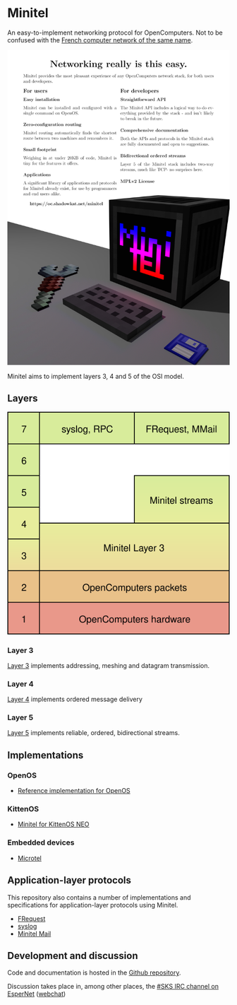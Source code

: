 # Minitel
An easy-to-implement networking protocol for OpenComputers. Not to be confused with the [French computer network of the same name](https://en.wikipedia.org/wiki/Minitel).

![Minitel ad](img/minitel-ad.jpg)

Minitel aims to implement layers 3, 4 and 5 of the OSI model.


## Layers
![Layer organisation in Minitel](img/minitel-layers.svg)
### Layer 3
[Layer 3](protocol-3.md) implements addressing, meshing and datagram transmission.

### Layer 4
[Layer 4](protocol-4.md) implements ordered message delivery

### Layer 5
[Layer 5](protocol-5.md) implements reliable, ordered, bidirectional streams.

## Implementations
### OpenOS

- [Reference implementation for OpenOS](OpenOS/README.md)

### KittenOS

- [Minitel for KittenOS NEO](KittenOS/README.md)

### Embedded devices

- [Microtel](Embedded/microtel/README.md)

## Application-layer protocols
This repository also contains a number of implementations and specifications for application-layer protocols using Minitel.

- [FRequest](FRequest/FRequest-protocol.md)
- [syslog](syslog/syslog-protocol.md)
- [Minitel Mail](MMail/MMail-protocol.md)

## Development and discussion
Code and documentation is hosted in the [Github repository](https://github.com/XeonSquared/OC-Minitel).

Discussion takes place in, among other places, the [#SKS IRC channel on EsperNet](irc://irc.esper.net/#SKS) ([webchat](https://webchat.esper.net/?channels=SKS))
